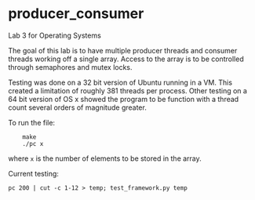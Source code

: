 producer_consumer
=================

Lab 3 for Operating Systems

The goal of this lab is to have multiple producer threads and consumer threads working off a single array. Access to the array is to be controlled through semaphores and mutex locks.

Testing was done on a 32 bit version of Ubuntu running in a VM. This created a limitation of roughly 381 threads per process. Other testing on a 64 bit version of OS x showed the program to be function with a thread count several orders of magnitude greater.

To run the file:
		
		make
		./pc x

where `x` is the number of elements to be stored in the array.

Current testing:

	pc 200 | cut -c 1-12 > temp; test_framework.py temp



